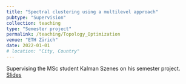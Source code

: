 ```yaml
---
title: "Spectral clustering using a multilevel approach"
pubtype: "Supervision"
collection: teaching
type: "Semester project"
permalink: /teaching/Topology_Optimization
venue: "ETH Zürich"
date: 2022-01-01
# location: "City, Country"
---
```


Supervising the MSc student Kalman Szenes on his semester project.
<br>
[Slides](http://DmsPas.github.io/files/Multilevel_slides.pdf)